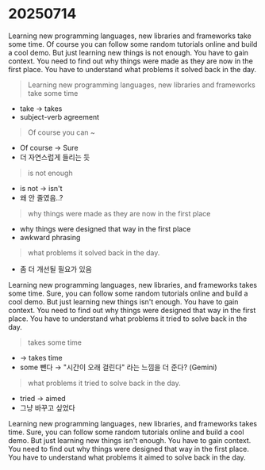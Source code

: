 # 20250714

Learning new programming languages, new libraries and frameworks take some time. Of course you can follow some random tutorials online and build a cool demo. But just learning new things is not enough. You have to gain context. You need to find out why things were made as they are now in the first place. You have to understand what problems it solved back in the day.

> Learning new programming languages, new libraries and frameworks take some time
- take → takes
- subject-verb agreement

> Of course you can ~
- Of course → Sure
- 더 자연스럽게 들리는 듯

> is not enough
- is not → isn't
- 왜 안 줄였음..?

> why things were made as they are now in the first place
- why things were designed that way in the first place
- awkward phrasing

> what problems it solved back in the day.
- 좀 더 개선될 필요가 있음

Learning new programming languages, new libraries, and frameworks takes some time. Sure, you can follow some random tutorials online and build a cool demo. But just learning new things isn't enough. You have to gain context. You need to find out why things were designed that way in the first place. You have to understand what problems it tried to solve back in the day.

> takes some time
- → takes time
- some 뺀다 → "시간이 오래 걸린다" 라는 느낌을 더 준다? (Gemini)

> what problems it tried to solve back in the day.
- tried → aimed
- 그냥 바꾸고 싶었다

Learning new programming languages, new libraries, and frameworks takes time. Sure, you can follow some random tutorials online and build a cool demo. But just learning new things isn't enough. You have to gain context. You need to find out why things were designed that way in the first place. You have to understand what problems it aimed to solve back in the day.
